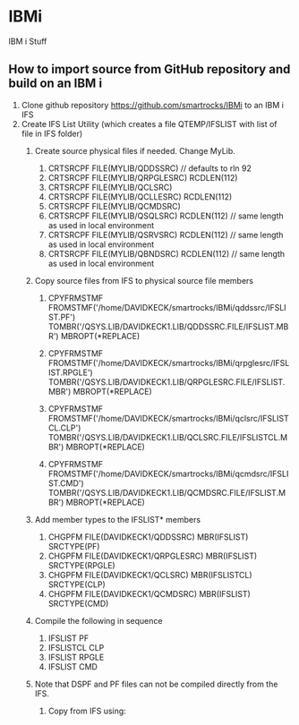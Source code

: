 # IBMi
IBM  i Stuff

## How to import source from GitHub repository and build on an IBM i

1. Clone github repository https://github.com/smartrocks/IBMi to an IBM i IFS
1. Create IFS List Utility (which creates a file QTEMP/IFSLIST with list of file in IFS folder)
    1. Create source physical files if needed. Change MyLib.
        1. CRTSRCPF FILE(MYLIB/QDDSSRC)   // defaults to rln 92
        1. CRTSRCPF FILE(MYLIB/QRPGLESRC) RCDLEN(112)
        1. CRTSRCPF FILE(MYLIB/QCLSRC)
        1. CRTSRCPF FILE(MYLIB/QCLLESRC) RCDLEN(112)
        1. CRTSRCPF FILE(MYLIB/QCMDSRC)
        1. CRTSRCPF FILE(MYLIB/QSQLSRC) RCDLEN(112) // same length as used in local environment
        1. CRTSRCPF FILE(MYLIB/QSRVSRC) RCDLEN(112) // same length as used in local environment
        1. CRTSRCPF FILE(MYLIB/QBNDSRC) RCDLEN(112) // same length as used in local environment
    1. Copy source files from IFS to physical source file members

        1. CPYFRMSTMF FROMSTMF('/home/DAVIDKECK/smartrocks/IBMi/qddssrc/IFSLIST.PF')
        TOMBR('/QSYS.LIB/DAVIDKECK1.LIB/QDDSSRC.FILE/IFSLIST.MBR')
        MBROPT(*REPLACE) 

        1. CPYFRMSTMF FROMSTMF('/home/DAVIDKECK/smartrocks/IBMi/qrpglesrc/IFSLIST.RPGLE') TOMBR('/QSYS.LIB/DAVIDKECK1.LIB/QRPGLESRC.FILE/IFSLIST.MBR') MBROPT(*REPLACE)  

        1. CPYFRMSTMF FROMSTMF('/home/DAVIDKECK/smartrocks/IBMi/qclsrc/IFSLISTCL.CLP') TOMBR('/QSYS.LIB/DAVIDKECK1.LIB/QCLSRC.FILE/IFSLISTCL.MBR') MBROPT(*REPLACE)                                                                                                                                    
        1. CPYFRMSTMF FROMSTMF('/home/DAVIDKECK/smartrocks/IBMi/qcmdsrc/IFSLIST.CMD') TOMBR('/QSYS.LIB/DAVIDKECK1.LIB/QCMDSRC.FILE/IFSLIST.MBR') MBROPT(*REPLACE)                                                                    
    1. Add member types to the IFSLIST* members
        1. CHGPFM FILE(DAVIDKECK1/QDDSSRC) MBR(IFSLIST) SRCTYPE(PF)
        1. CHGPFM FILE(DAVIDKECK1/QRPGLESRC) MBR(IFSLIST) SRCTYPE(RPGLE)
        1. CHGPFM FILE(DAVIDKECK1/QCLSRC) MBR(IFSLISTCL) SRCTYPE(CLP) 
        1. CHGPFM FILE(DAVIDKECK1/QCMDSRC) MBR(IFSLIST) SRCTYPE(CMD)  

    1. Compile the following in sequence
        1. IFSLIST      PF
        1. IFSLISTCL    CLP  
        1. IFSLIST      RPGLE
        1. IFSLIST      CMD
    1. Note that DSPF and PF files can not be compiled directly from the IFS.
        1. Copy from IFS using:  
